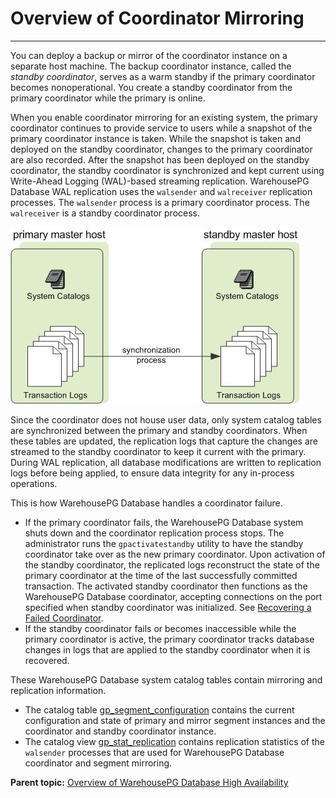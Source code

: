 # Overview of Coordinator Mirroring
---

You can deploy a backup or mirror of the coordinator instance on a separate host machine. The backup coordinator instance, called the *standby coordinator*, serves as a warm standby if the primary coordinator becomes nonoperational. You create a standby coordinator from the primary coordinator while the primary is online.

When you enable coordinator mirroring for an existing system, the primary coordinator continues to provide service to users while a snapshot of the primary coordinator instance is taken. While the snapshot is taken and deployed on the standby coordinator, changes to the primary coordinator are also recorded. After the snapshot has been deployed on the standby coordinator, the standby coordinator is synchronized and kept current using Write-Ahead Logging \(WAL\)-based streaming replication. WarehousePG Database WAL replication uses the `walsender` and `walreceiver` replication processes. The `walsender` process is a primary coordinator process. The `walreceiver` is a standby coordinator process.

![Coordinator Mirroring in WarehousePG Database](../../graphics/standby_coordinator.jpg "Coordinator Mirroring in WarehousePG Database")

Since the coordinator does not house user data, only system catalog tables are synchronized between the primary and standby coordinators. When these tables are updated, the replication logs that capture the changes are streamed to the standby coordinator to keep it current with the primary. During WAL replication, all database modifications are written to replication logs before being applied, to ensure data integrity for any in-process operations.

This is how WarehousePG Database handles a coordinator failure.

-   If the primary coordinator fails, the WarehousePG Database system shuts down and the coordinator replication process stops. The administrator runs the `gpactivatestandby` utility to have the standby coordinator take over as the new primary coordinator. Upon activation of the standby coordinator, the replicated logs reconstruct the state of the primary coordinator at the time of the last successfully committed transaction. The activated standby coordinator then functions as the WarehousePG Database coordinator, accepting connections on the port specified when standby coordinator was initialized. See [Recovering a Failed Coordinator](g-recovering-a-failed-coordinator.html).
-   If the standby coordinator fails or becomes inaccessible while the primary coordinator is active, the primary coordinator tracks database changes in logs that are applied to the standby coordinator when it is recovered.

These WarehousePG Database system catalog tables contain mirroring and replication information.

-   The catalog table [gp\_segment\_configuration](../../../ref_guide/system_catalogs/gp_segment_configuration.html) contains the current configuration and state of primary and mirror segment instances and the coordinator and standby coordinator instance.
-   The catalog view [gp\_stat\_replication](../../../ref_guide/system_catalogs/catalog_ref-views.html#gp_stat_replication) contains replication statistics of the `walsender` processes that are used for WarehousePG Database coordinator and segment mirroring.

**Parent topic:** [Overview of WarehousePG Database High Availability](../../highavail/topics/g-overview-of-high-availability-in-greenplum-database.html)

